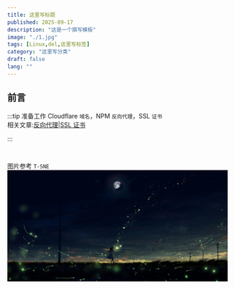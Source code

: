 ```yaml
---
title: 这里写标题
published: 2025-09-17
description: "这是一个撰写模板"
image: "./1.jpg"
tags: [Linux,del,这里写标签]
category: "这里写分类"
draft: false
lang: ""
---
```


## 前言

:::tip
准备工作 Cloudflare `域名`，NPM `反向代理`，SSL `证书`\
相关文章:[反向代理](/posts/npm-install/)|[SSL 证书](/posts/acme/)

:::

## 
```python 
```


图片参考 `T-SNE`
![部署图片](./1.jpg)
